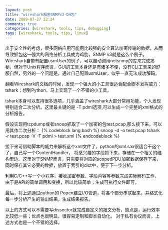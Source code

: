 ```yaml
---
layout: post
title: "wireshark解密SNMPv3-DH包"
date: 2009-07-27 22:24
comments: true
categories: [wireshark, tools, tips, debugging]
tags: [wireshark, tools, tips, linux]
---
```


出于安全性的考虑，很多网络应用可能用比较强的安全算法加密传输的数据，从而导致抓包这一强大的网络分析工具成为鸡肋，SNMP v3就是这么个例子。
Wireshark自带有配置usmUser的例子，可以自动调用netsnmp的库来完成揭秘，但对于Unix程序而言，GUI的工具本身还是有诸多不便，没有CLI工具来的舒服自然，另外的一个问题是，通过自己配置usmUser，似乎一直无法成功解码。

翻看Wireshark的文档的时候，发现一个强大的小工具很适合配合脚本发挥威力：tshark；想到Python，马上实现了一个不错的小工具。

tshark本身可以支持很多选项，几乎涵盖了wireshark大部分常用功能，个人发现特别适合二次分析。这里最关键的是 -T pdml选项,可以生成一个完整的xml格式的分析报告。

假设实现用tcpdump或者snoop抓取了一个加密的包test.pcap,那么接下来，可以用其作二次分析：
{% codeblock lang:bash %}
snoop -d <dev> -o test.pcap <filter>
tshark -r test.pcap -V -T pdml > test.xml
{% endcodeblock %}

接下来可借助脚本的威力来解析这个xml文件了，python的xml.sax很适合干这个了，自己写一个ContentHandler， 将感兴趣的字段抓下来，存储在一个相关的结构里边。这里对于SNMP而言，只需要将对应的scopedPDU加密数据保存下来，同时保存其它必要的数据，放置于索引的dict中，便于下一步分析。

利用C/C++写一个小程序，接收加密参数、字段内容等参数完成实际解码工作，由于是API的简单调用和变换，所以比较简单；生成可执行文件即可。

最后，将上述通过python的 Popen建立I/O管道，将各个部分串联起来，并格式化每一步分析产生的输出结果，生成结果报告。


以上的方式可以不需要写dissector就完成自定义的报文分析，缺点是，运行效率比较低一些；优点也很明显，很容易定制和脚本自动化。
对于私有协议而言，上述方式也是一个不错的选择。

